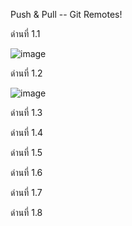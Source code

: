 
Push & Pull -- Git Remotes!

ด่านที่ 1.1

![image](https://user-images.githubusercontent.com/92086229/146635394-cb5ee7fe-1918-4501-8a80-afc936b9f979.png)

ด่านที่ 1.2

![image](https://user-images.githubusercontent.com/92086229/146635433-974ac5ff-9982-448f-9860-a261437b6064.png)

ด่านที่ 1.3



ด่านที่ 1.4



ด่านที่ 1.5



ด่านที่ 1.6



ด่านที่ 1.7



ด่านที่ 1.8


